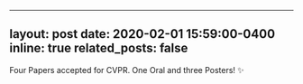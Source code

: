 --- 
 layout: post 
 date: 2020-02-01 15:59:00-0400 
 inline: true 
 related_posts: false 
 --- 
 Four Papers accepted for CVPR. One Oral and three Posters! :sparkles: 